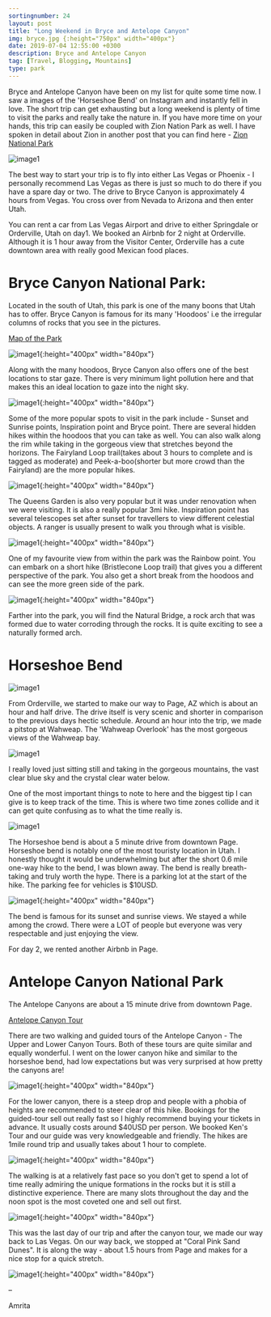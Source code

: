 ```yaml
---
sortingnumber: 24
layout: post
title: "Long Weekend in Bryce and Antelope Canyon"
img: bryce.jpg {:height="750px" width="400px"}
date: 2019-07-04 12:55:00 +0300
description: Bryce and Antelope Canyon
tag: [Travel, Blogging, Mountains]
type: park
---
```


Bryce and Antelope Canyon have been on my list for quite some time now. I saw a images of the 'Horseshoe Bend' on Instagram and instantly fell in love. The short trip can get exhausting but a long weekend is plenty of time to visit the parks and really take the nature in. If you have more time on your hands, this trip can easily be coupled with Zion Nation Park as well. I have spoken in detail about Zion in another post that you can find here - [Zion National Park](https://theduckingtraveller.com/zion-park/)

![image1]({{site.baseurl}}/assets/img/bryce/1.jpg)

The best way to start your trip is to fly into either Las Vegas or Phoenix - I personally recommend Las Vegas as there is just so much to do there if you have a spare day or two. The drive to Bryce Canyon is approximately 4 hours from Vegas. You cross over from Nevada to Arizona and then enter Utah.

You can rent a car from Las Vegas Airport and drive to either Springdale or Orderville, Utah on day1. We booked an Airbnb for 2 night at Orderville. Although it is 1 hour away from the Visitor Center, Orderville has a cute downtown area with really good Mexican food places.

# Bryce Canyon National Park:

Located in the south of Utah, this park is one of the many boons that Utah has to offer. Bryce Canyon is famous for its many 'Hoodoos' i.e the irregular columns of rocks that you see in the pictures.

[Map of the Park](https://images.saymedia-content.com/.image/cs_srgb/MTQ4NTAyNTE4NjQzNTY2MTA0/bryce-canyon-mp-map_npsxx.pdf)

![image1]({{site.baseurl}}/assets/img/bryce/2.jpg){:height="400px" width="840px"}

Along with the many hoodoos, Bryce Canyon also offers one of the best locations to star gaze. There is very minimum light pollution here and that makes this an ideal location to gaze into the night sky.

![image1]({{site.baseurl}}/assets/img/bryce/3.jpg){:height="400px" width="840px"}

Some of the more popular spots to visit in the park include - Sunset and Sunrise points, Inspiration point and Bryce point. There are several hidden hikes within the hoodoos that you can take as well. You can also walk along the rim while taking in the gorgeous view that stretches beyond the horizons. The Fairyland Loop trail(takes about 3 hours to complete and is tagged as moderate) and Peek-a-boo(shorter but more crowd than the Fairyland) are the more popular hikes.  

![image1]({{site.baseurl}}/assets/img/bryce/4.jpg){:height="400px" width="840px"}

The Queens Garden is also very popular but it was under renovation when we were visiting. It is also a really popular 3mi hike. Inspiration point has several telescopes set after sunset for travellers to view different celestial objects. A ranger is usually present to walk you through what is visible.

![image1]({{site.baseurl}}/assets/img/bryce/5.jpg){:height="400px" width="840px"}

One of my favourite view from within the park was the Rainbow point. You can embark on a short hike (Bristlecone Loop trail) that gives you a different perspective of the park. You also get a short break from the hoodoos and can see the more green side of the park.

![image1]({{site.baseurl}}/assets/img/bryce/7.jpg){:height="400px" width="840px"}

Farther into the park, you will find the Natural Bridge, a rock arch that was formed due to water corroding through the rocks. It is quite exciting to see a naturally formed arch.

# Horseshoe Bend

![image1]({{site.baseurl}}/assets/img/bryce/9.jpg)

From Orderville, we started to make our way to Page, AZ which is about an hour and half drive. The drive itself is very scenic and shorter in comparison to the previous days hectic schedule. Around an hour into the trip, we made a pitstop at Wahweap. The 'Wahweap Overlook' has the most gorgeous views of the Wahweap bay.

![image1]({{site.baseurl}}/assets/img/bryce/10.jpg)

I really loved just sitting still and taking in the gorgeous mountains, the vast clear blue sky and the crystal clear water below.

One of the most important things to note to here and the biggest tip I can give is to keep track of the time. This is where two time zones collide and it can get quite confusing as to what the time really is.

![image1]({{site.baseurl}}/assets/img/bryce/12.jpg)

The Horseshoe bend is about a 5 minute drive from downtown Page. Horseshoe bend is notably one of the most touristy location in Utah. I honestly thought it would be underwhelming but after the short 0.6 mile one-way hike to the bend, I was blown away. The bend is really breath-taking and truly worth the hype. There is a parking lot at the start of the hike. The parking fee for vehicles is $10USD.

![image1]({{site.baseurl}}/assets/img/bryce/11.jpg){:height="400px" width="840px"}

The bend is famous for its sunset and sunrise views. We stayed a while among the crowd. There were a LOT of people but everyone was very respectable and just enjoying the view.

For day 2, we rented another Airbnb in Page.

# Antelope Canyon National Park

The Antelope Canyons are about a 15 minute drive from downtown Page.

[Antelope Canyon Tour](https://navajonationparks.org/guided-tour-operators/antelope-canyon-tour-operators/)

There are two walking and guided tours of the Antelope Canyon - The Upper and Lower Canyon Tours. Both of these tours are quite similar and equally wonderful. I went on the lower canyon hike and similar to the horseshoe bend, had low expectations but was very surprised at how pretty the canyons are!

![image1]({{site.baseurl}}/assets/img/bryce/13.jpg){:height="400px" width="840px"}

For the lower canyon, there is a steep drop and people with a phobia of heights are recommended to steer clear of this hike. Bookings for the guided-tour sell out really fast so I highly recommend buying your tickets in advance. It usually costs around $40USD per person. We booked Ken's Tour and our guide was very knowledgeable and friendly. The hikes are 1mile round trip and usually takes about 1 hour to complete.

![image1]({{site.baseurl}}/assets/img/bryce/14.jpg){:height="400px" width="840px"}

The walking is at a relatively fast pace so you don't get to spend a lot of time really admiring the unique formations in the rocks but it is still a distinctive experience. There are many slots throughout the day and the noon spot is the most coveted one and sell out first.

![image1]({{site.baseurl}}/assets/img/bryce/15.jpg){:height="400px" width="840px"}

This was the last day of our trip and after the canyon tour, we made our way back to Las Vegas. On our way back, we stopped at "Coral Pink Sand Dunes". It is along the way - about 1.5 hours from Page and makes for a nice stop for a quick stretch.

![image1]({{site.baseurl}}/assets/img/bryce/8.jpg){:height="400px" width="840px"}



–

Amrita
